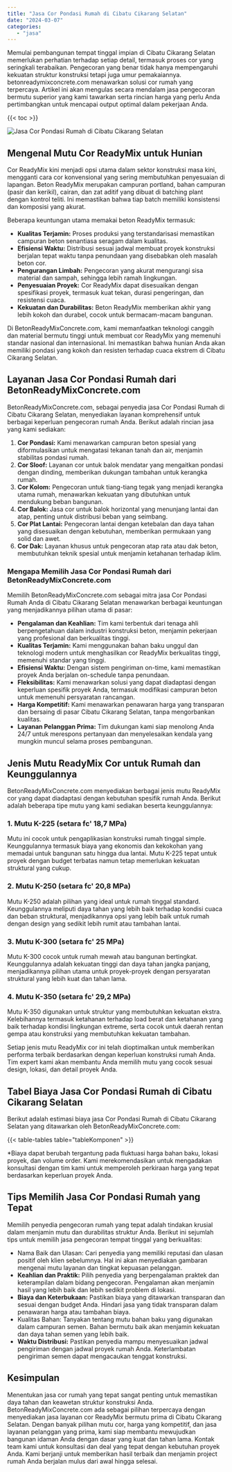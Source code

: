 ```yaml
---
title: "Jasa Cor Pondasi Rumah di Cibatu Cikarang Selatan"
date: "2024-03-07"
categories: 
   - "jasa"
---
```


Memulai pembangunan tempat tinggal impian di Cibatu Cikarang Selatan memerlukan perhatian terhadap setiap detail, termasuk proses cor yang seringkali terabaikan. Pengecoran yang benar tidak hanya mempengaruhi kekuatan struktur konstruksi tetapi juga umur pemakaiannya. betonreadymixconcrete.com menawarkan solusi cor rumah yang terpercaya. Artikel ini akan mengulas secara mendalam jasa pengecoran bermutu superior yang kami tawarkan serta rincian harga yang perlu Anda pertimbangkan untuk mencapai output optimal dalam pekerjaan Anda.

{{< toc >}}

![Jasa Cor Pondasi Rumah di Cibatu Cikarang Selatan](https://betoncor8.github.io/cor/harga-beton-readymix-concrete%20(32).png)

## Mengenal Mutu Cor ReadyMix untuk Hunian

Cor ReadyMix kini menjadi opsi utama dalam sektor konstruksi masa kini, mengganti cara cor konvensional yang sering membutuhkan penyesuaian di lapangan. Beton ReadyMix merupakan campuran portland, bahan campuran (pasir dan kerikil), cairan, dan zat aditif yang dibuat di batching plant dengan kontrol teliti. Ini memastikan bahwa tiap batch memiliki konsistensi dan komposisi yang akurat.

Beberapa keuntungan utama memakai beton ReadyMix termasuk:

- **Kualitas Terjamin:** Proses produksi yang terstandarisasi memastikan campuran beton senantiasa seragam dalam kualitas.
- **Efisiensi Waktu:** Distribusi sesuai jadwal membuat proyek konstruksi berjalan tepat waktu tanpa penundaan yang disebabkan oleh masalah beton cor.
- **Pengurangan Limbah:** Pengecoran yang akurat mengurangi sisa material dan sampah, sehingga lebih ramah lingkungan.
- **Penyesuaian Proyek:** Cor ReadyMix dapat disesuaikan dengan spesifikasi proyek, termasuk kuat tekan, durasi pengeringan, dan resistensi cuaca.
- **Kekuatan dan Durabilitas:** Beton ReadyMix memberikan akhir yang lebih kokoh dan durabel, cocok untuk bermacam-macam bangunan.

Di BetonReadyMixConcrete.com, kami memanfaatkan teknologi canggih dan material bermutu tinggi untuk membuat cor ReadyMix yang memenuhi standar nasional dan internasional. Ini memastikan bahwa hunian Anda akan memiliki pondasi yang kokoh dan resisten terhadap cuaca ekstrem di Cibatu Cikarang Selatan.

## Layanan Jasa Cor Pondasi Rumah dari BetonReadyMixConcrete.com

BetonReadyMixConcrete.com, sebagai penyedia jasa Cor Pondasi Rumah di Cibatu Cikarang Selatan, menyediakan layanan komprehensif untuk berbagai keperluan pengecoran rumah Anda. Berikut adalah rincian jasa yang kami sediakan:

1. **Cor Pondasi:** Kami menawarkan campuran beton spesial yang diformulasikan untuk mengatasi tekanan tanah dan air, menjamin stabilitas pondasi rumah.
2. **Cor Sloof:** Layanan cor untuk balok mendatar yang mengaitkan pondasi dengan dinding, memberikan dukungan tambahan untuk kerangka rumah.
3. **Cor Kolom:** Pengecoran untuk tiang-tiang tegak yang menjadi kerangka utama rumah, menawarkan kekuatan yang dibutuhkan untuk mendukung beban bangunan.
4. **Cor Balok:** Jasa cor untuk balok horizontal yang menunjang lantai dan atap, penting untuk distribusi beban yang seimbang.
5. **Cor Plat Lantai:** Pengecoran lantai dengan ketebalan dan daya tahan yang disesuaikan dengan kebutuhan, memberikan permukaan yang solid dan awet.
6. **Cor Dak:** Layanan khusus untuk pengecoran atap rata atau dak beton, membutuhkan teknik spesial untuk menjamin ketahanan terhadap iklim.

### Mengapa Memilih Jasa Cor Pondasi Rumah dari BetonReadyMixConcrete.com

Memilih BetonReadyMixConcrete.com sebagai mitra jasa Cor Pondasi Rumah Anda di Cibatu Cikarang Selatan menawarkan berbagai keuntungan yang menjadikannya pilihan utama di pasar:

- **Pengalaman dan Keahlian:** Tim kami terbentuk dari tenaga ahli berpengetahuan dalam industri konstruksi beton, menjamin pekerjaan yang profesional dan berkualitas tinggi.
- **Kualitas Terjamin:** Kami menggunakan bahan baku unggul dan teknologi modern untuk menghasilkan cor ReadyMix berkualitas tinggi, memenuhi standar yang tinggi.
- **Efisiensi Waktu:** Dengan sistem pengiriman on-time, kami memastikan proyek Anda berjalan on-schedule tanpa penundaan.
- **Fleksibilitas:** Kami menawarkan solusi yang dapat diadaptasi dengan keperluan spesifik proyek Anda, termasuk modifikasi campuran beton untuk memenuhi persyaratan rancangan.
- **Harga Kompetitif:** Kami menawarkan penawaran harga yang transparan dan bersaing di pasar Cibatu Cikarang Selatan, tanpa mengorbankan kualitas.
- **Layanan Pelanggan Prima:** Tim dukungan kami siap menolong Anda 24/7 untuk merespons pertanyaan dan menyelesaikan kendala yang mungkin muncul selama proses pembangunan.

## Jenis Mutu ReadyMix Cor untuk Rumah dan Keunggulannya

BetonReadyMixConcrete.com menyediakan berbagai jenis mutu ReadyMix cor yang dapat diadaptasi dengan kebutuhan spesifik rumah Anda. Berikut adalah beberapa tipe mutu yang kami sediakan beserta keunggulannya:

### 1\. Mutu K-225 (setara fc' 18,7 MPa)

Mutu ini cocok untuk pengaplikasian konstruksi rumah tinggal simple. Keunggulannya termasuk biaya yang ekonomis dan kekokohan yang memadai untuk bangunan satu hingga dua lantai. Mutu K-225 tepat untuk proyek dengan budget terbatas namun tetap memerlukan kekuatan struktural yang cukup.

### 2\. Mutu K-250 (setara fc' 20,8 MPa)

Mutu K-250 adalah pilihan yang ideal untuk rumah tinggal standard. Keunggulannya meliputi daya tahan yang lebih baik terhadap kondisi cuaca dan beban struktural, menjadikannya opsi yang lebih baik untuk rumah dengan design yang sedikit lebih rumit atau tambahan lantai.

### 3\. Mutu K-300 (setara fc' 25 MPa)

Mutu K-300 cocok untuk rumah mewah atau bangunan bertingkat. Keunggulannya adalah kekuatan tinggi dan daya tahan jangka panjang, menjadikannya pilihan utama untuk proyek-proyek dengan persyaratan struktural yang lebih kuat dan tahan lama.

### 4\. Mutu K-350 (setara fc' 29,2 MPa)

Mutu K-350 digunakan untuk struktur yang membutuhkan kekuatan ekstra. Kelebihannya termasuk ketahanan terhadap load berat dan ketahanan yang baik terhadap kondisi lingkungan extreme, serta cocok untuk daerah rentan gempa atau konstruksi yang membutuhkan kekuatan tambahan.

Setiap jenis mutu ReadyMix cor ini telah dioptimalkan untuk memberikan performa terbaik berdasarkan dengan keperluan konstruksi rumah Anda. Tim expert kami akan membantu Anda memilih mutu yang cocok sesuai design, lokasi, dan detail proyek Anda.

## Tabel Biaya Jasa Cor Pondasi Rumah di Cibatu Cikarang Selatan

Berikut adalah estimasi biaya jasa Cor Pondasi Rumah di Cibatu Cikarang Selatan yang ditawarkan oleh BetonReadyMixConcrete.com:

{{< table-tables table="tableKomponen" >}}

\*Biaya dapat berubah tergantung pada fluktuasi harga bahan baku, lokasi proyek, dan volume order. Kami merekomendasikan untuk mengadakan konsultasi dengan tim kami untuk memperoleh perkiraan harga yang tepat berdasarkan keperluan proyek Anda.

## Tips Memilih Jasa Cor Pondasi Rumah yang Tepat

Memilih penyedia pengecoran rumah yang tepat adalah tindakan krusial dalam menjamin mutu dan durabilitas struktur Anda. Berikut ini sejumlah tips untuk memilih jasa pengecoran tempat tinggal yang berkualitas:

- Nama Baik dan Ulasan: Cari penyedia yang memiliki reputasi dan ulasan positif oleh klien sebelumnya. Hal ini akan menyediakan gambaran mengenai mutu layanan dan tingkat kepuasan pelanggan.
- **Keahlian dan Praktik:** Pilih penyedia yang berpengalaman praktek dan keterampilan dalam bidang pengecoran. Pengalaman akan menjamin hasil yang lebih baik dan lebih sedikit problem di lokasi.
- **Biaya dan Keterbukaan:** Pastikan biaya yang ditawarkan transparan dan sesuai dengan budget Anda. Hindari jasa yang tidak transparan dalam penawaran harga atau tambahan biaya.
- Kualitas Bahan: Tanyakan tentang mutu bahan baku yang digunakan dalam campuran semen. Bahan bermutu baik akan menjamin kekuatan dan daya tahan semen yang lebih baik.
- **Waktu Distribusi:** Pastikan penyedia mampu menyesuaikan jadwal pengiriman dengan jadwal proyek rumah Anda. Keterlambatan pengiriman semen dapat mengacaukan tenggat konstruksi.

## Kesimpulan

Menentukan jasa cor rumah yang tepat sangat penting untuk memastikan daya tahan dan keawetan struktur konstruksi Anda. BetonReadyMixConcrete.com ada sebagai pilihan terpercaya dengan menyediakan jasa layanan cor ReadyMix bermutu prima di Cibatu Cikarang Selatan. Dengan banyak pilihan mutu cor, harga yang kompetitif, dan jasa layanan pelanggan yang prima, kami siap membantu mewujudkan bangunan idaman Anda dengan dasar yang kuat dan tahan lama. Kontak team kami untuk konsultasi dan deal yang tepat dengan kebutuhan proyek Anda. Kami berjanji untuk memberikan hasil terbaik dan menjamin project rumah Anda berjalan mulus dari awal hingga selesai.
